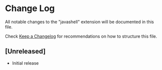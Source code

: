 # Change Log

All notable changes to the "javashell" extension will be documented in this file.

Check [Keep a Changelog](http://keepachangelog.com/) for recommendations on how to structure this file.

## [Unreleased]

- Initial release